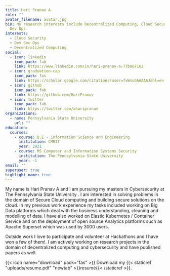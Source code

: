 ```yaml
---
title: Hari Pranav A
role: ""
avatar_filename: avatar.jpg
bio: My research interests include Decentralized Computing, Cloud Security and
  Dev Ops
interests:
  - Cloud Security
  - Dev Sec Ops
  - Decentralized Computing
social:
  - icon: linkedin
    icon_pack: fab
    link: https://www.linkedin.com/in/hari-pranav-a-77b067162
  - icon: graduation-cap
    icon_pack: fas
    link: https://scholar.google.com/citations?user=fvWsuGAAAAAJ&hl=en
  - icon: github
    icon_pack: fab
    link: https://github.com/HariPranav
  - icon: twitter
    icon_pack: fab
    link: https://twitter.com/aharipranav
organizations:
  - name: Pennsylvania State University
    url: ""
education:
  courses:
    - course: B.E - Information Science and Engineering
      institution: CMRIT
      year: 2021
    - course: MS Computer and Information Systems Security
      institution: The Pennsylvania State University
      year: -1
email: ""
superuser: true
highlight_name: true
---
```

My name is Hari Pranav A and I am pursuing my masters in Cybersecurity at The Pennsylvania State University . I am interested in solving problems in the domain of Secure Cloud computing and building secure solutions on the cloud. In my previous work experience my tasks included working on Big Data platforms which deal with the business understanding, cleaning and modelling of data. I have also worked on Elastic Kubernetes / Container Service and on the deployment of open source Analytics platforms such as Apache Superset which was used by 3000 users.

Outside work I love to participate and volunteer at Hackathons and I have won a few of them!. I am actively working on research projects in the domain of decentralized computing and cybersecurity and have published papers as well.  

{{< icon name="download" pack="fas" >}} Download my {{< staticref "uploads/resume.pdf" "newtab" >}}resumé{{< /staticref >}}.